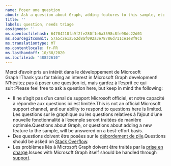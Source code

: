 ```yaml
---
name: Poser une question
about: Ask a question about Graph, adding features to this sample, etc.
title: ''
labels: question, needs triage
assignees: ''
ms.openlocfilehash: 64704218fa9f2fe280f1e6a3598c8fe98dc22d01
ms.sourcegitcommit: 57a5c2e1a562d8af092a3e78786d711ce1e8f9cb
ms.translationtype: MT
ms.contentlocale: fr-FR
ms.lasthandoff: 10/30/2020
ms.locfileid: "48822610"
---
```

<span data-ttu-id="14fe8-102">Merci d’avoir pris un intérêt dans le développement de Microsoft Graph !</span><span class="sxs-lookup"><span data-stu-id="14fe8-102">Thank you for taking an interest in Microsoft Graph development!</span></span> <span data-ttu-id="14fe8-103">N’hésitez pas à poser une question ici, mais gardez à l’esprit ce qui suit :</span><span class="sxs-lookup"><span data-stu-id="14fe8-103">Please feel free to ask a question here, but keep in mind the following:</span></span>

- <span data-ttu-id="14fe8-104">Il ne s’agit pas d’un canal de support Microsoft officiel, et notre capacité à répondre aux questions ici est limitée.</span><span class="sxs-lookup"><span data-stu-id="14fe8-104">This is not an official Microsoft support channel, and our ability to respond to questions here is limited.</span></span> <span data-ttu-id="14fe8-105">Les questions sur le graphique ou les questions relatives à l’ajout d’une nouvelle fonctionnalité à l’exemple seront traitées de manière optimale.</span><span class="sxs-lookup"><span data-stu-id="14fe8-105">Questions about Graph, or questions about adding a new feature to the sample, will be answered on a best-effort basis.</span></span>
- <span data-ttu-id="14fe8-106">Des questions doivent être posées sur le [débordement de pile](https://stackoverflow.com/questions/tagged/microsoft-graph).</span><span class="sxs-lookup"><span data-stu-id="14fe8-106">Questions should be asked on [Stack Overflow](https://stackoverflow.com/questions/tagged/microsoft-graph).</span></span>
- <span data-ttu-id="14fe8-107">Les problèmes liés à Microsoft Graph doivent être traités par la [prise en charge](https://developer.microsoft.com/graph/support).</span><span class="sxs-lookup"><span data-stu-id="14fe8-107">Issues with Microsoft Graph itself should be handled through [support](https://developer.microsoft.com/graph/support).</span></span>
